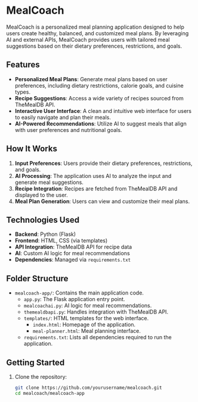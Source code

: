 # MealCoach

MealCoach is a personalized meal planning application designed to help users create healthy, balanced, and customized meal plans. By leveraging AI and external APIs, MealCoach provides users with tailored meal suggestions based on their dietary preferences, restrictions, and goals.

## Features

- **Personalized Meal Plans**: Generate meal plans based on user preferences, including dietary restrictions, calorie goals, and cuisine types.
- **Recipe Suggestions**: Access a wide variety of recipes sourced from TheMealDB API.
- **Interactive User Interface**: A clean and intuitive web interface for users to easily navigate and plan their meals.
- **AI-Powered Recommendations**: Utilize AI to suggest meals that align with user preferences and nutritional goals.

## How It Works

1. **Input Preferences**: Users provide their dietary preferences, restrictions, and goals.
2. **AI Processing**: The application uses AI to analyze the input and generate meal suggestions.
3. **Recipe Integration**: Recipes are fetched from TheMealDB API and displayed to the user.
4. **Meal Plan Generation**: Users can view and customize their meal plans.

## Technologies Used

- **Backend**: Python (Flask)
- **Frontend**: HTML, CSS (via templates)
- **API Integration**: TheMealDB API for recipe data
- **AI**: Custom AI logic for meal recommendations
- **Dependencies**: Managed via `requirements.txt`

## Folder Structure

- `mealcoach-app/`: Contains the main application code.
  - `app.py`: The Flask application entry point.
  - `mealcoachai.py`: AI logic for meal recommendations.
  - `themealdbapi.py`: Handles integration with TheMealDB API.
  - `templates/`: HTML templates for the web interface.
    - `index.html`: Homepage of the application.
    - `meal-planner.html`: Meal planning interface.
  - `requirements.txt`: Lists all dependencies required to run the application.

## Getting Started

1. Clone the repository:
   ```bash
   git clone https://github.com/yourusername/mealcoach.git
   cd mealcoach/mealcoach-app